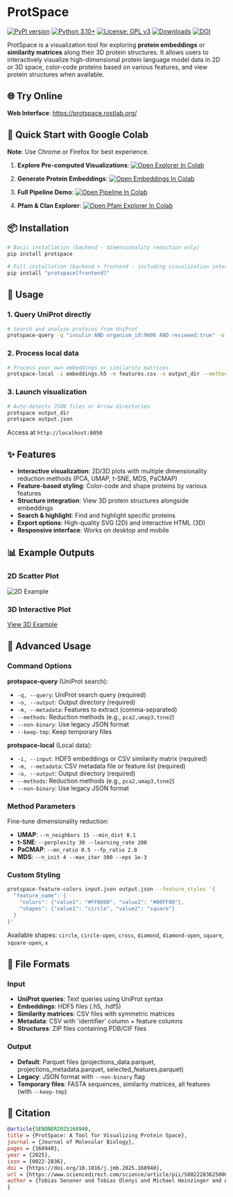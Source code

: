 # ProtSpace

[![PyPI version](https://badge.fury.io/py/protspace.svg)](https://badge.fury.io/py/protspace)
[![Python 3.10+](https://img.shields.io/badge/python-3.10+-blue.svg)](https://www.python.org/downloads/)
[![License: GPL v3](https://img.shields.io/badge/License-GPLv3-blue.svg)](https://www.gnu.org/licenses/gpl-3.0)
[![Downloads](https://pepy.tech/badge/protspace)](https://pepy.tech/project/protspace)
[![DOI](https://img.shields.io/badge/DOI-10.1016%2Fj.jmb.2025.168940-blue)](https://doi.org/10.1016/j.jmb.2025.168940)

ProtSpace is a visualization tool for exploring **protein embeddings** or **similarity matrices** along their 3D protein structures. It allows users to interactively visualize high-dimensional protein language model data in 2D or 3D space, color-code proteins based on various features, and view protein structures when available.

## 🌐 Try Online

**Web Interface**: https://protspace.rostlab.org/

## 🚀 Quick Start with Google Colab

**Note**: Use Chrome or Firefox for best experience.

1. **Explore Pre-computed Visualizations**: [![Open Explorer In Colab](https://colab.research.google.com/assets/colab-badge.svg)](https://colab.research.google.com/github/tsenoner/protspace/blob/main/examples/notebook/Explore_ProtSpace.ipynb)

2. **Generate Protein Embeddings**: [![Open Embeddings In Colab](https://colab.research.google.com/assets/colab-badge.svg)](https://colab.research.google.com/github/tsenoner/protspace/blob/main/examples/notebook/ClickThrough_GenerateEmbeddings.ipynb)

3. **Full Pipeline Demo**: [![Open Pipeline In Colab](https://colab.research.google.com/assets/colab-badge.svg)](https://colab.research.google.com/github/tsenoner/protspace/blob/main/examples/notebook/Run_ProtSpace.ipynb)

4. **Pfam & Clan Explorer**: [![Open Pfam Explorer In Colab](https://colab.research.google.com/assets/colab-badge.svg)](https://colab.research.google.com/github/tsenoner/protspace/blob/main/examples/notebook/PfamExplorer_ProtSpace.ipynb)

## 📦 Installation

```bash
# Basic installation (backend - dimensionality reduction only)
pip install protspace

# Full installation (backend + frontend - including visualization interface)
pip install "protspace[frontend]"
```

## 🎯 Usage

### 1. Query UniProt directly

```bash
# Search and analyze proteins from UniProt
protspace-query -q "insulin AND organism_id:9606 AND reviewed:true" -o output_dir --methods pca2,umap3
```

### 2. Process local data

```bash
# Process your own embeddings or similarity matrices
protspace-local -i embeddings.h5 -m features.csv -o output_dir --methods pca2,pca3
```

### 3. Launch visualization

```bash
# Auto-detects JSON files or Arrow directories
protspace output_dir
protspace output.json
```

Access at `http://localhost:8050`

## ✨ Features

- **Interactive visualization**: 2D/3D plots with multiple dimensionality reduction methods (PCA, UMAP, t-SNE, MDS, PaCMAP)
- **Feature-based styling**: Color-code and shape proteins by various features
- **Structure integration**: View 3D protein structures alongside embeddings
- **Search & highlight**: Find and highlight specific proteins
- **Export options**: High-quality SVG (2D) and interactive HTML (3D)
- **Responsive interface**: Works on desktop and mobile

## 📊 Example Outputs

### 2D Scatter Plot

![2D Example](https://tsenoner.github.io/protspace/examples/out/toxins/protein_category_umap.svg)

### 3D Interactive Plot

[View 3D Example](https://tsenoner.github.io/protspace/examples/out/3FTx/UMAP3_major_group.html)

## 🔧 Advanced Usage

### Command Options

**protspace-query** (UniProt search):

- `-q, --query`: UniProt search query (required)
- `-o, --output`: Output directory (required)
- `-m, --metadata`: Features to extract (comma-separated)
- `--methods`: Reduction methods (e.g., `pca2,umap3,tsne2`)
- `--non-binary`: Use legacy JSON format
- `--keep-tmp`: Keep temporary files

**protspace-local** (Local data):

- `-i, --input`: HDF5 embeddings or CSV similarity matrix (required)
- `-m, --metadata`: CSV metadata file or feature list (required)
- `-o, --output`: Output directory (required)
- `--methods`: Reduction methods (e.g., `pca2,umap3,tsne2`)
- `--non-binary`: Use legacy JSON format

### Method Parameters

Fine-tune dimensionality reduction:

- **UMAP**: `--n_neighbors 15 --min_dist 0.1`
- **t-SNE**: `--perplexity 30 --learning_rate 200`
- **PaCMAP**: `--mn_ratio 0.5 --fp_ratio 2.0`
- **MDS**: `--n_init 4 --max_iter 300 --eps 1e-3`

### Custom Styling

```bash
protspace-feature-colors input.json output.json --feature_styles '{
  "feature_name": {
    "colors": {"value1": "#FF0000", "value2": "#00FF00"},
    "shapes": {"value1": "circle", "value2": "square"}
  }
}'
```

Available shapes: `circle`, `circle-open`, `cross`, `diamond`, `diamond-open`, `square`, `square-open`, `x`

## 📁 File Formats

### Input

- **UniProt queries**: Text queries using UniProt syntax
- **Embeddings**: HDF5 files (.h5, .hdf5)
- **Similarity matrices**: CSV files with symmetric matrices
- **Metadata**: CSV with 'identifier' column + feature columns
- **Structures**: ZIP files containing PDB/CIF files

### Output

- **Default**: Parquet files (projections_data.parquet, projections_metadata.parquet, selected_features.parquet)
- **Legacy**: JSON format with `--non-binary` flag
- **Temporary files**: FASTA sequences, similarity matrices, all features (with `--keep-tmp`)

## 📝 Citation

```bibtex
@article{SENONER2025168940,
title = {ProtSpace: A Tool for Visualizing Protein Space},
journal = {Journal of Molecular Biology},
pages = {168940},
year = {2025},
issn = {0022-2836},
doi = {https://doi.org/10.1016/j.jmb.2025.168940},
url = {https://www.sciencedirect.com/science/article/pii/S0022283625000063},
author = {Tobias Senoner and Tobias Olenyi and Michael Heinzinger and Anton Spannagl and George Bouras and Burkhard Rost and Ivan Koludarov}
}
```

